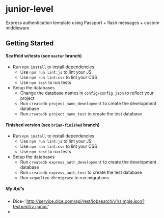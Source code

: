 # junior-level

Express authentication template using Passport + flash messages + custom middleware

## Getting Started

#### Scaffold w/tests (see `master` branch)

* Run `npm install` to install dependencies
  * Use `npm run lint:js` to lint your JS
  * Use `npm run lint:css` to lint your CSS
  * Use `npm test` to run tests
* Setup the databases
  * Change the database names in `config/config.json` to reflect your project
  * Run `createdb project_name_development` to create the development database
  * Run `createdb project_name_test` to create the test database

#### Finished version (see `brian-finished` branch)

* Run `npm install` to install dependencies
  * Use `npm run lint:js` to lint your JS
  * Use `npm run lint:css` to lint your CSS
  * Use `npm test` to run tests
* Setup the databases
  * Run `createdb express_auth_development` to create the development database
  * Run `createdb express_auth_test` to create the test database
  * Run `sequelize db:migrate` to run migrations

##### My Api's 
  * Dice- 'http://service.dice.com/api/rest/jobsearch/v1/simple.json?text=entry+junior'
  *
